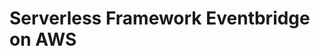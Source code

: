 <!--
title: 'AWS lambda integration with eventbridge in NodeJS'
description: 'Integrate lambda with eventbridge to process trigger events from my custom application using the Serverless Framework.'
layout: Doc
framework: v4
platform: AWS
language: nodeJS
authorLink: 'https://github.com/serverless'
authorName: 'Serverless, Inc.'
authorAvatar: 'https://avatars1.githubusercontent.com/u/13742415?s=200&v=4'
-->

# Serverless Framework Eventbridge on AWS
